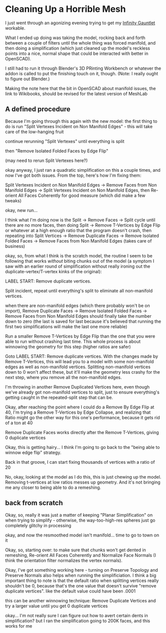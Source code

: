 # Cleaning Up a Horrible Mesh

I just went through an agonizing evening trying to get my [Infinity Gauntlet][] workable.

[Infinity Gauntlet]: 1647ef1d-19ba-4367-96cf-ef5bfc3a857b.md

What I ended up doing was taking the model, rocking back and forth between a couple of filters until the whole thing was forced manifold, and then doing a simplification (which just cleaned up the model's reckless points into a nice, normal shape that could be interacted with better in OpenSCAD).

I still had to run it through Blender's 3D PRinting Workbench or whatever the addon is called to put the finishing touch on it, though. (Note: I really ought to figure out Blender.)

Making the note here that the bit in OpenSCAD about manifold issues, the link to Wikibooks, should be revised for the latest version of MeshLab

## A defined procedure

Because I'm going through this again with the new model: the first thing to do is run "Split Vertexes Incident on Non Manifold Edges" - this will take care of the low-hanging fruit

continue rerunning "Split Vertexes" until everything is split

then "Remove Isolated Folded Faces by Edge Flip"

(may need to rerun Split Vertexes here?)

okay anyway, I just ran a quadratic simplification on this a couple times, and now I've got both issues. From the top, here's how I'm fixing them:

Split Vertexes Incident on Non Manifold Edges -> Remove Faces from Non Manifold Edges ->
Split Vertexes Incident on Non Manifold Edges, then Re-orient All Faces Coherently for good measure (which did make a few tweaks)

okay, new run...

I think what I'm doing now is the Split -> Remove Faces -> Split cycle until there are no more faces, then doing Split -> Remove T-Vertices by Edge Flip or whatever at a high enough ratio that the program doesn't crash, then repeating into Split Vertices -> Remove Duplicate Faces -> Remove Isolated Folded Faces -> Remove Faces from Non Manifold Edges (takes care of business)

okay, so, from what I think is the scratch model, the routine I seem to be following that works *without* biting chunks out of the model (a symptom I saw with an earlier round of simplification without really ironing out the duplicate-vertex/T-vertex kinks of the original):

LABEL START: Remove duplicate vertices.

Split incident, repeat until everything's split to eliminate all non-manifold vertices.

when there are non-manifold edges (which there probably won't be on import), Remove Duplicate Faces -> Remove Isolated Folded Faces -> Remove Faces from Non Manifold Edges should finally take the number down to zero (the last is saved for last because it's believed that running the first two simplifications will make the last one more reliable)

Run a smaller Remove T-Vertices by Edge Flip than the one that you were able to run without crashing last time. This whole process is about winnowing the geometry for this step (higher ratios are safer)

Goto LABEL START: Remove duplicate vertices. With the changes made by Remove T-Vertices, this will lead you to a model with some non-manifold edges as well as non-manifold vertices. Splitting non-manifold vertices down to 0 won't affect these, but it'll make the geometry less crashy for the next step, where you remove all the non-manifold edges.

I'm throwing in another Remove Duplicated Vertices here, even though we've already got non-manifold vertices to split, just to ensure everything's getting caught in the repeated-split step that can be.

Okay, after reaching the point where I could do a Remove By Edge Flip at 40, I'm trying a Remove T-Vertices by Edge Collapse, and realizing that Ratio might go the other way for this one's performance, because it gets rid of a ton at 40

Remove Duplicate Faces works directly after the Remove T-Vertices, giving 0 duplicate vertices

Okay, this is getting hairy... I think I'm going to go back to the "being able to winnow edge flip" strategy.

Back in that groove, I can start fixing thousands of vertices with a ratio of 20

No, okay, looking at the model as I do this, this is just chewing up the model. Removing t-vertices at low ratios messes up geometry. And it's not bringing me any closer to being able to do a remeshing.

## back from scratch

Okay, so, really it was just a matter of keeping "Planar Simplification" on when trying to simplify - otherwise, the way-too-high-res spheres just go completely glitchy in processing

okay, and now the resmoothed model isn't manifold... time to go to town on it

Okay, so, starting over: to make sure that chunks won't get dented in remeshing, Re-orient All Faces Coherently and Normalize Face Normals (I think the orientation filter normalizes the vertex normals).

Okay, I've got something working here - turning on Preserve Topology and Preserve Normals also helps when running the simplificiation. I think a big important thing to note is that the default ratio when splitting vertices really shouldn't be 0, because that's the one value that doesn't survive "remove duplicate vertices". like the default value could have been .0001

this can be another winnowing technique: Remove Duplicate Vertices and try a larger value until you get 0 duplicate vertices

okay... I'm not really sure I can figure out how to avert certain dents in simplification? but I ran the simplification going to 200K faces, and this works for me
